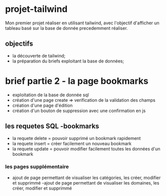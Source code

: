# projet-tailwind

Mon premier projet réaliser en utilisant tailwind, 
avec l'objectif d'afficher un tableau basé sur la base de donnée precedemment réaliser.

## objectifs

- la découverte de tailwind;
- la préparation du briefs exploitant la base de données;

# brief partie 2 - la page bookmarks

- exploitation de la base de donnée sql
- création d'une page create => verification de la validation des champs
- création d'une page d'édition
- création d'un bouton de suppression avec une confirmation en js

## les requetes SQL -bookmarks

- la requete delete = pouvoir supprimé un bookmark rapidement
- la requete insert = créer facilement un nouveau bookmark
- la requete update = pouvoir modifier facilement toutes les données d'un bookmark

### les pages supplémentaire 

- ajout de page permettant de visualiser les catégories, les créer, modifier et supprimmé
-ajout de page permettant de visualiser les domaines, les créer, modifier et supprimmé
